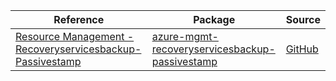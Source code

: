 | Reference | Package | Source |
|---|---|---|
|[Resource Management - Recoveryservicesbackup-Passivestamp](mgmt-recoveryservicesbackup-passivestamp-readme.md)|[azure-mgmt-recoveryservicesbackup-passivestamp](https://pypi.org/project/azure-mgmt-recoveryservicesbackup-passivestamp)|[GitHub](https://github.com/Azure/azure-sdk-for-python/blob/main/sdk/recoveryservices/azure-mgmt-recoveryservicesbackup-passivestamp)|
